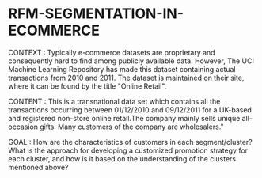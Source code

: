 # RFM-SEGMENTATION-IN-ECOMMERCE

CONTEXT :
Typically e-commerce datasets are proprietary and consequently hard to find among publicly available data. However, The UCI Machine Learning Repository has made this dataset containing actual transactions from 2010 and 2011. The dataset is maintained on their site, where it can be found by the title "Online Retail".

CONTENT : 
This is a transnational data set which contains all the transactions occurring between 01/12/2010 and 09/12/2011 for a UK-based and registered non-store online retail.The company mainly sells unique all-occasion gifts. Many customers of the company are wholesalers."

GOAL :
How are the characteristics of customers in each segment/cluster?
What is the approach for developing a customized promotion strategy for each cluster, and how is it based on the understanding of the clusters mentioned above?
